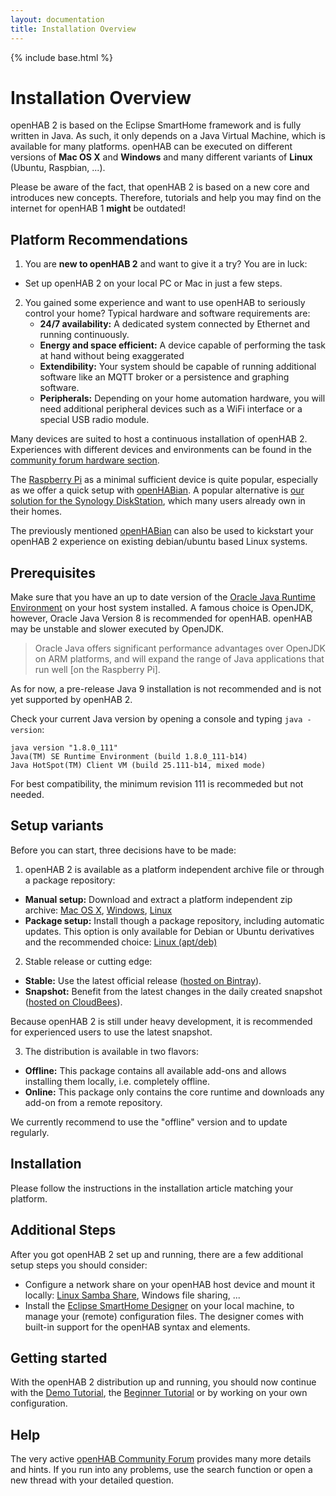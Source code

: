 ```yaml
---
layout: documentation
title: Installation Overview
---
```


{% include base.html %}

# Installation Overview

openHAB 2 is based on the Eclipse SmartHome framework and is fully written in Java.
As such, it only depends on a Java Virtual Machine, which is available for many platforms.
openHAB can be executed on different versions of **Mac OS X** and **Windows** and many different variants of **Linux** (Ubuntu, Raspbian, ...).

Please be aware of the fact, that openHAB 2 is based on a new core and introduces new concepts.
Therefore, tutorials and help you may find on the internet for openHAB 1 **might** be outdated!

## Platform Recommendations

1. You are **new to openHAB 2** and want to give it a try? You are in luck:
  - Set up openHAB 2 on your local PC or Mac in just a few steps.

2. You gained some experience and want to use openHAB to seriously control your home?
  Typical hardware and software requirements are:
    - **24/7 availability:** A dedicated system connected by Ethernet and running continuously.
    - **Energy and space efficient:** A device capable of performing the task at hand without being exaggerated
    - **Extendibility:** Your system should be capable of running additional software like an MQTT broker or a persistence and graphing software.
    - **Peripherals:** Depending on your home automation hardware, you will need additional peripheral devices such as a WiFi interface or a special USB radio module.

Many devices are suited to host a continuous installation of openHAB 2.
Experiences with different devices and environments can be found in the [community forum hardware section](https://community.openhab.org/c/hardware/server).

The [Raspberry Pi](rasppi.html) as a minimal sufficient device is quite popular, especially as we offer a quick setup with [openHABian](openhabian.html).
A popular alternative is [our solution for the Synology DiskStation](synology.html), which many users already own in their homes.

The previously mentioned [openHABian](openhabian.html) can also be used to kickstart your openHAB 2 experience on existing debian/ubuntu based Linux systems.

## Prerequisites

Make sure that you have an up to date version of the [Oracle Java Runtime Environment](https://java.com/en/download/manual.jsp) on your host system installed.
A famous choice is OpenJDK, however, Oracle Java Version 8 is recommended for openHAB.
openHAB may be unstable and slower executed by OpenJDK.

> Oracle Java offers significant performance advantages over OpenJDK on ARM platforms, and will expand the range of Java applications that run well [on the Raspberry Pi].

As for now, a pre-release Java 9 installation is not recommended and is not yet supported by openHAB 2.

Check your current Java version by opening a console and typing `java -version`:

```text
java version "1.8.0_111"
Java(TM) SE Runtime Environment (build 1.8.0_111-b14)
Java HotSpot(TM) Client VM (build 25.111-b14, mixed mode)
```

For best compatibility, the minimum revision 111 is recommeded but not needed.

## Setup variants

Before you can start, three decisions have to be made:

1. openHAB 2 is available as a platform independent archive file or through a package repository:
  - **Manual setup:** Download and extract a platform independent zip archive: [Mac OS X](macosx.html), [Windows](windows.html), [Linux](linux.html#manual-installation)
  - **Package setup:** Install though a package repository, including automatic updates.
    This option is only available for Debian or Ubuntu derivatives and the recommended choice: [Linux (apt/deb)](linux.html#package-repository-installation)

2. Stable release or cutting edge:
  - **Stable:** Use the latest official release ([hosted on Bintray](https://bintray.com/openhab/mvn/openhab-distro)).
  - **Snapshot:** Benefit from the latest changes in the daily created snapshot ([hosted on CloudBees](https://openhab.ci.cloudbees.com/job/openHAB-Distribution)).

  Because openHAB 2 is still under heavy development, it is recommended for experienced users to use the latest snapshot.

3. The distribution is available in two flavors:
  - **Offline:** This package contains all available add-ons and allows installing them locally, i.e. completely offline.
  - **Online:** This package only contains the core runtime and downloads any add-on from a remote repository.

  We currently recommend to use the "offline" version and to update regularly.

## Installation

Please follow the instructions in the installation article matching your platform.

## Additional Steps

After you got openHAB 2 set up and running, there are a few additional setup steps you should consider:

* Configure a network share on your openHAB host device and mount it locally: [Linux Samba Share](linux.html#network-sharing), Windows file sharing, ...
* Install the [Eclipse SmartHome Designer](designer.html) on your local machine, to manage your (remote) configuration files.
  The designer comes with built-in support for the openHAB syntax and elements.

## Getting started

With the openHAB 2 distribution up and running, you should now continue with
the [Demo Tutorial]({{base}}/tutorials/demo.html),
the [Beginner Tutorial]({{base}}/tutorials/beginner)
or by working on your own configuration.

## Help

The very active [openHAB Community Forum](https://community.openhab.org) provides many more details and hints.
If you run into any problems, use the search function or open a new thread with your detailed question.
